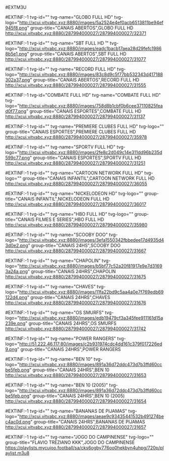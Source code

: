#EXTM3U

#EXTINF:-1 tvg-id="" tvg-name="GLOBO FULL HD" tvg-logo="http://xcui.vitvabc.xyz:8880/images/5a2524e4ef0acb6513811be94ef945f8.png" group-title="CANAIS ABERTOS",GLOBO FULL HD
http://xcui.vitvabc.xyz:8880/287994000027/287994000027/32371

#EXTINF:-1 tvg-id="" tvg-name="SBT FULL HD ¹" tvg-logo="http://xcui.vitvabc.xyz:8880/images/eadc1bacb17aea28d29fefc19868b5e1.png" group-title="CANAIS ABERTOS",SBT FULL HD
http://xcui.vitvabc.xyz:8880/287994000027/287994000027/31077

#EXTINF:-1 tvg-id="" tvg-name="RECORD FULL HD" tvg-logo="http://xcui.vitvabc.xyz:8880/images/83c8d9c5f77bb532343d417188302a37.png" group-title="CANAIS ABERTOS",RECORD FULL HD
http://xcui.vitvabc.xyz:8880/287994000027/287994000027/31555

#EXTINF:-1 tvg-id="COMBATE FULL HD" tvg-name="COMBATE FULL HD" tvg-logo="http://xcui.vitvabc.xyz:8880/images/758d8b1cbf0b6cee37110825fead0f77.png" group-title="CANAIS ESPORTES",COMBATE FULL HD
http://xcui.vitvabc.xyz:8880/287994000027/287994000027/31137

#EXTINF:-1 tvg-id="" tvg-name="PREMIERE CLUBES FULL HD" tvg-logo="" group-title="CANAIS ESPORTES",PREMIERE CLUBES FULL HD
http://xcui.vitvabc.xyz:8880/287994000027/287994000027/35978


#EXTINF:-1 tvg-id="" tvg-name="SPORTV FULL HD" tvg-logo="http://xcui.vitvabc.xyz:8880/images/2fe8c2d049c14e311dd96b235d599c77.png" group-title="CANAIS ESPORTES",SPORTV FULL HD
http://xcui.vitvabc.xyz:8880/287994000027/287994000027/31251

#EXTINF:-1 tvg-id="" tvg-name="CARTOON NETWORK FULL HD" tvg-logo="" group-title="CANAIS INFANTIL",CARTOON NETWORK FULL HD
http://xcui.vitvabc.xyz:8880/287994000027/287994000027/36055

#EXTINF:-1 tvg-id="" tvg-name="NICKELODEON HD" tvg-logo="" group-title="CANAIS INFANTIL",NICKELODEON FULL HD
http://xcui.vitvabc.xyz:8880/287994000027/287994000027/36017

#EXTINF:-1 tvg-id="" tvg-name="HBO FULL HD" tvg-logo="" group-title="CANAIS FILMES E SERIES",HBO FULL HD
http://xcui.vitvabc.xyz:8880/287994000027/287994000027/35980

#EXTINF:-1 tvg-id="" tvg-name="SCOOBY DOO" tvg-logo="http://xcui.vitvabc.xyz:8880/images/3efa1550342fbbedee17d4935d43d0e2.png" group-title="CANAIS 24HS",SCOOBY DOO
http://xcui.vitvabc.xyz:8880/287994000027/287994000027/31667

#EXTINF:-1 tvg-id="" tvg-name="CHAPOLIN" tvg-logo="http://xcui.vitvabc.xyz:8880/images/b5bf77c52a20f81917e9e7d31693a24a.png" group-title="CANAIS 24HRS",CHAPOLIN
http://xcui.vitvabc.xyz:8880/287994000027/287994000027/31675

#EXTINF:-1 tvg-id="" tvg-name="CHAVES" tvg-logo="http://xcui.vitvabc.xyz:8880/images/11fa22bd9c5aa4a0e7f769edb69122d4.png" group-title="CANAIS 24HRS",CHAVES
http://xcui.vitvabc.xyz:8880/287994000027/287994000027/31676 

#EXTINF:-1 tvg-id="" tvg-name="OS SMURFS" tvg-logo="http://xcui.vitvabc.xyz:8880/images/edb19479cf3a345fee911161d15a239e.png" group-title="CANAIS 24HRS",OS SMURFS
http://xcui.vitvabc.xyz:8880/287994000027/287994000027/31742

#EXTINF:-1 tvg-id="" tvg-name="POWER RANGERS" tvg-logo="http://51.222.46.117:80/images/c2b931974cdc4dd161c379f017226ed9.png" group-title="CANAIS 24HRS",POWER RANGERS

#EXTINF:-1 tvg-id="" tvg-name="BEN 10" tvg-logo="http://xcui.vitvabc.xyz:8880/images/891a36d72ddc473d7b3ffd60ccbe5feb.png" group-title="CANAIS 24HRS",BEN 10
http://xcui.vitvabc.xyz:8880/287994000027/287994000027/31653

#EXTINF:-1 tvg-id="" tvg-name="BEN 10 (2005)" tvg-logo="http://xcui.vitvabc.xyz:8880/images/891a36d72ddc473d7b3ffd60ccbe5feb.png" group-title="CANAIS 24HRS",BEN 10 (2005)
http://xcui.vitvabc.xyz:8880/287994000027/287994000027/31654

#EXTINF:-1 tvg-id="" tvg-name="BANANAS DE PIJAMAS" tvg-logo="http://xcui.vitvabc.xyz:8880/images/aeae9c93435441532b491274bec4ac0d.png" group-title="CANAIS 24HRS",BANANAS DE PIJAMAS
http://xcui.vitvabc.xyz:8880/287994000027/287994000027/31657 

#EXTINF:-1 tvg-id="" tvg-name="JOGO DO CAMPINENSE" tvg-logo="" group-title="FLAVIO TREZIANO KKK",JOGO DO CAMPINENSE
https://playlists.mycujoo.football/sa/cks6ogby776oo0hekbyn4uhpg/720p/playlist.m3u8
